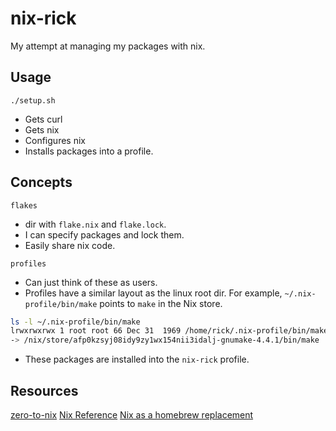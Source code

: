 # nix-rick

My attempt at managing my packages with nix.

## Usage
`./setup.sh`
* Gets curl
* Gets nix
* Configures nix
* Installs packages into a profile.

## Concepts
`flakes`
* dir with `flake.nix` and `flake.lock`.
* I can specify packages and lock them.
* Easily share nix code.

`profiles`
* Can just think of these as users.
* Profiles have a similar layout as the linux root dir. 
For example, `~/.nix-profile/bin/make` points to `make` in the Nix store.

```bash
ls -l ~/.nix-profile/bin/make 
lrwxrwxrwx 1 root root 66 Dec 31  1969 /home/rick/.nix-profile/bin/make 
-> /nix/store/afp0kzsyj08idy9zy1wx154nii3idalj-gnumake-4.4.1/bin/make
```

* These packages are installed into the `nix-rick` profile.

## Resources
[zero-to-nix](https://zero-to-nix.com)
[Nix Reference](https://nixos.org/manual/nix/stable/)
[Nix as a homebrew replacement](https://sandstorm.de/de/blog/post/my-first-steps-with-nix-on-mac-osx-as-homebrew-replacement.html)

